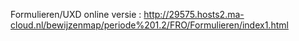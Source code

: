 
Formulieren/UXD online versie : http://29575.hosts2.ma-cloud.nl/bewijzenmap/periode%201.2/FRO/Formulieren/index1.html

